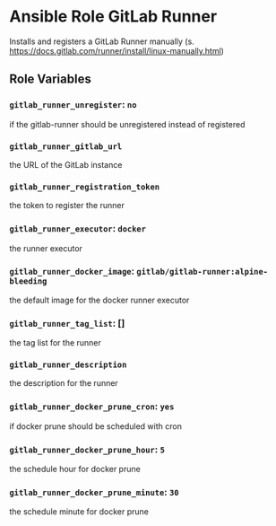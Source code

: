 # Ansible Role GitLab Runner
Installs and registers a GitLab Runner manually (s. https://docs.gitlab.com/runner/install/linux-manually.html)

## Role Variables

### `gitlab_runner_unregister`: `no`

if the gitlab-runner should be unregistered instead of registered

### `gitlab_runner_gitlab_url`

the URL of the GitLab instance 

### `gitlab_runner_registration_token`

the token to register the runner

### `gitlab_runner_executor`: `docker`

the runner executor

### `gitlab_runner_docker_image`: `gitlab/gitlab-runner:alpine-bleeding`

the default image for the docker runner executor

### `gitlab_runner_tag_list`: []

the tag list for the runner

### `gitlab_runner_description`

the description for the  runner

### `gitlab_runner_docker_prune_cron`: `yes`

if docker prune should be scheduled with cron

### `gitlab_runner_docker_prune_hour`: `5`

the schedule hour for docker prune

### `gitlab_runner_docker_prune_minute`: `30`

the schedule minute for docker prune
